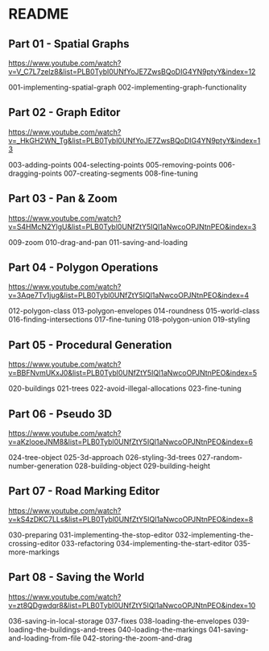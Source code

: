 # README

## Part 01 - Spatial Graphs

https://www.youtube.com/watch?v=V_C7L7zelz8&list=PLB0Tybl0UNfYoJE7ZwsBQoDIG4YN9ptyY&index=12

001-implementing-spatial-graph
002-implementing-graph-functionality

## Part 02 - Graph Editor

https://www.youtube.com/watch?v=_HkGH2WN_Tg&list=PLB0Tybl0UNfYoJE7ZwsBQoDIG4YN9ptyY&index=13

003-adding-points
004-selecting-points
005-removing-points
006-dragging-points
007-creating-segments
008-fine-tuning

## Part 03 - Pan & Zoom

https://www.youtube.com/watch?v=S4HMcN2YlgU&list=PLB0Tybl0UNfZtY5IQl1aNwcoOPJNtnPEO&index=3

009-zoom
010-drag-and-pan
011-saving-and-loading

## Part 04 - Polygon Operations

https://www.youtube.com/watch?v=3Aqe7Tv1jug&list=PLB0Tybl0UNfZtY5IQl1aNwcoOPJNtnPEO&index=4

012-polygon-class
013-polygon-envelopes
014-roundness
015-world-class
016-finding-intersections
017-fine-tuning
018-polygon-union
019-styling

## Part 05 - Procedural Generation

https://www.youtube.com/watch?v=BBFNvmUKxJ0&list=PLB0Tybl0UNfZtY5IQl1aNwcoOPJNtnPEO&index=5

020-buildings
021-trees
022-avoid-illegal-allocations
023-fine-tuning

## Part 06 - Pseudo 3D

https://www.youtube.com/watch?v=aKzlooeJNM8&list=PLB0Tybl0UNfZtY5IQl1aNwcoOPJNtnPEO&index=6

024-tree-object
025-3d-approach
026-styling-3d-trees
027-random-number-generation
028-building-object
029-building-height

## Part 07 - Road Marking Editor

https://www.youtube.com/watch?v=kS4zDKC7LLs&list=PLB0Tybl0UNfZtY5IQl1aNwcoOPJNtnPEO&index=8

030-preparing
031-implementing-the-stop-editor
032-implementing-the-crossing-editor
033-refactoring
034-implementing-the-start-editor
035-more-markings

## Part 08 - Saving the World

https://www.youtube.com/watch?v=zt8QDgwdqr8&list=PLB0Tybl0UNfZtY5IQl1aNwcoOPJNtnPEO&index=10

036-saving-in-local-storage
037-fixes
038-loading-the-envelopes
039-loading-the-buildings-and-trees
040-loading-the-markings
041-saving-and-loading-from-file
042-storing-the-zoom-and-drag
